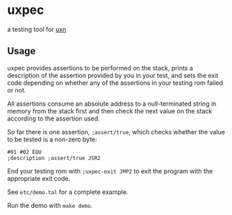 # uxpec

a testing tool for [uxn](https://100r.co/site/uxn.html)

## Usage

uxpec provides assertions to be performed on the stack, prints a description of
the assertion provided by you in your test, and sets the exit code depending on
whether any of the assertions in your testing rom failed or not.

All assertions consume an absolute address to a null-terminated string in
memory from the stack first and then check the next value on the stack
according to the assertion used.

So far there is one assertion, `;assert/true`, which checks whether the value
to be tested is a non-zero byte:

```
#01 #02 EQU
;description ;assert/true JSR2
```

End your testing rom with `;uxpec-exit JMP2` to exit the program with the
appropriate exit code.

See `etc/demo.tal` for a complete example.

Run the demo with `make demo`.

